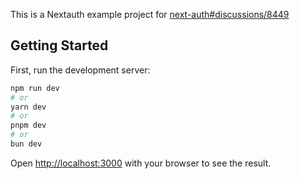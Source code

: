 This is a Nextauth example project for [next-auth#discussions/8449](https://github.com/nextauthjs/next-auth/discussions/8449#discussioncomment-9169067)

## Getting Started

First, run the development server:

```bash
npm run dev
# or
yarn dev
# or
pnpm dev
# or
bun dev
```

Open [http://localhost:3000](http://localhost:3000) with your browser to see the result.
